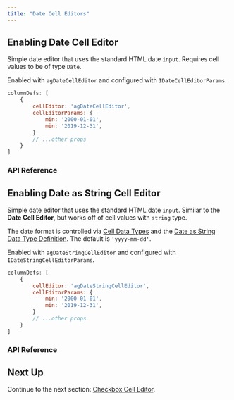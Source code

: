 ```yaml
---
title: "Date Cell Editors"
---
```


## Enabling Date Cell Editor

 <grid-example title='Date Editor' name='date-editor' type='generated' options='{ "modules": ["clientside"] }'></grid-example>

 Simple date editor that uses the standard HTML date `input`. Requires cell values to be of type `Date`.

Enabled with `agDateCellEditor` and configured with `IDateCellEditorParams`.

```js
columnDefs: [
    {
        cellEditor: 'agDateCellEditor',
        cellEditorParams: {
            min: '2000-01-01',
            min: '2019-12-31',
        }
        // ...other props
    }
]
```

### API Reference

<interface-documentation interfaceName='IDateCellEditorParams' names='["min","max","step"]'></interface-documentation>

## Enabling Date as String Cell Editor

<grid-example title='Date as String Editor' name='date-as-string-editor' type='generated' options='{ "modules": ["clientside"] }'></grid-example>

Simple date editor that uses the standard HTML date `input`. Similar to the **Date Cell Editor**, but works off of cell values with `string` type.

The date format is controlled via [Cell Data Types](/cell-data-types/) and the [Date as String Data Type Definition](/cell-data-types/#date-as-string-data-type-definition). The default is `'yyyy-mm-dd'`.

Enabled with `agDateStringCellEditor` and configured with `IDateStringCellEditorParams`.

```js
columnDefs: [
    {
        cellEditor: 'agDateStringCellEditor',
        cellEditorParams: {
            min: '2000-01-01',
            min: '2019-12-31',
        }
        // ...other props
    }
]
```

### API Reference

<interface-documentation interfaceName='IDateStringCellEditorParams' names='["min","max","step"]'></interface-documentation>


## Next Up

Continue to the next section: [Checkbox Cell Editor](../provided-cell-editors-checkbox/).

